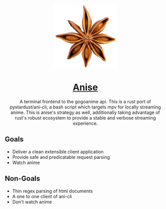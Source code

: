 <p align="center">
	<img src="logo.png" width="200" />
</p>

<h1 align="center">
	<u>Anise</u>
</h1>

<p align="center">
	A terminal frontend to the gogoanime api.  This is a rust port of <a src="https://github.com/pystardust/ani-cli">pystardust/ani-cli</a>, a bash script which targets mpv for locally streaming anime.  This is anise's strategy as well, additionally taking advantage of rust's robust ecosystem to provide a stable and verbose streaming experience.
</p>

## Goals
- Deliver a clean extensible client application
- Provide safe and predicatable request parsing
- Watch anime

## Non-Goals
- Thin regex parsing of html documents
- A one to one client of ani-cli
- Don't watch anime
